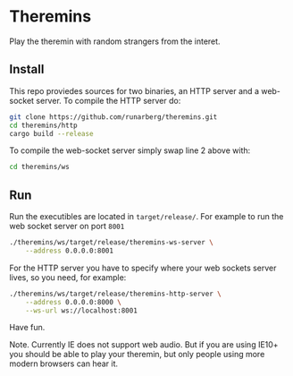 Theremins
=========

Play the theremin with random strangers from the interet.

Install
-------

This repo proviedes sources for two binaries, an HTTP server and a
web-socket server. To compile the HTTP server do:

```bash
git clone https://github.com/runarberg/theremins.git
cd theremins/http
cargo build --release
```

To compile the web-socket server simply swap line 2 above with:

```bash
cd theremins/ws
```

Run
---

Run the executibles are located in `target/release/`. For example to
run the web socket server on port `8001`

```bash
./theremins/ws/target/release/theremins-ws-server \
    --address 0.0.0.0:8001
```

For the HTTP server you have to specify where your web sockets server
lives, so you need, for example:

```bash
./theremins/ws/target/release/theremins-http-server \
    --address 0.0.0.0:8000 \
    --ws-url ws://localhost:8001
```

Have fun.

Note. Currently IE does not support web audio. But if you are using
IE10+ you should be able to play your theremin, but only people using
more modern browsers can hear it.
